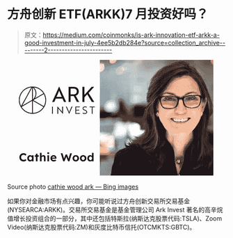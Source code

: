 # 方舟创新 ETF(ARKK)7 月投资好吗？

> 原文：<https://medium.com/coinmonks/is-ark-innovation-etf-arkk-a-good-investment-in-july-4ee5b2db284e?source=collection_archive---------2----------------------->

![](img/0272d4be9767d976fcba96f762b0fb68.png)

Source photo [cathie wood ark — Bing images](https://www.bing.com/images/search?view=detailV2&ccid=GRcdl2AU&id=702F546DF52C5131C4CE21A1BD429C438AAB5E8E&thid=OIP.GRcdl2AULwauZSqn_O7iGQHaEK&mediaurl=https%3a%2f%2fasymmetricinvestors.com%2fwp-content%2fuploads%2f2021%2f06%2fARK-Invest-CEO-Cathie-Wood.jpg&cdnurl=https%3a%2f%2fth.bing.com%2fth%2fid%2fR.19171d9760142f06ae652aa7fceee219%3frik%3djl6rikOcQr2hIQ%26pid%3dImgRaw%26r%3d0&exph=675&expw=1200&q=cathie+wood+ark&simid=608050520630110701&FORM=IRPRST&ck=AEAB9F6D22174EC4216E8F125122DBB0&selectedIndex=17&ajaxhist=0&ajaxserp=0)

如果你对金融市场有点兴趣，你可能听说过方舟创新交易所交易基金(NYSEARCA:ARKK)。交易所交易基金是基金管理公司 Ark Invest 著名的高辛烷值增长投资组合的一部分，其中还包括特斯拉(纳斯达克股票代码:TSLA)、Zoom Video(纳斯达克股票代码:ZM)和灰度比特币信托(OTCMKTS:GBTC)。
